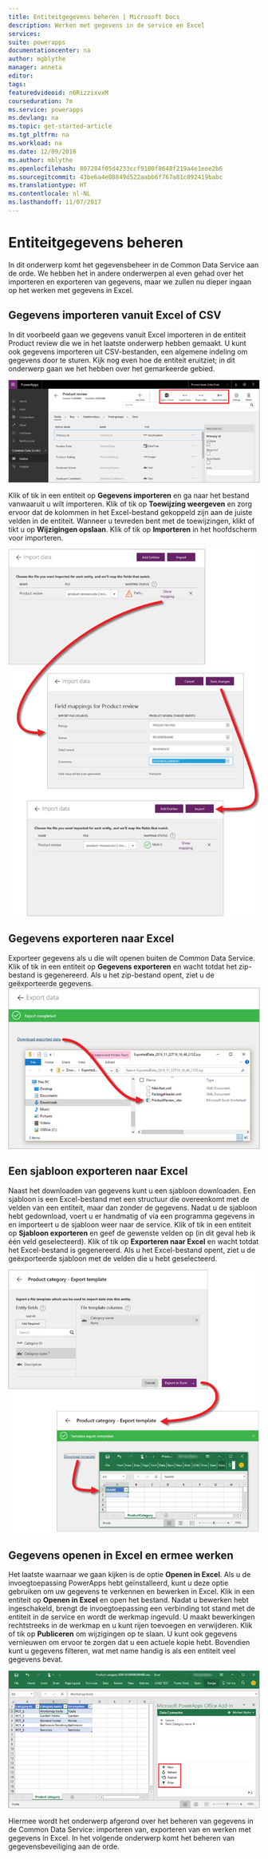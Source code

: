 ```yaml
---
title: Entiteitgegevens beheren | Microsoft Docs
description: Werken met gegevens in de service en Excel
services: 
suite: powerapps
documentationcenter: na
author: mgblythe
manager: anneta
editor: 
tags: 
featuredvideoid: n6RizzixvxM
courseduration: 7m
ms.service: powerapps
ms.devlang: na
ms.topic: get-started-article
ms.tgt_pltfrm: na
ms.workload: na
ms.date: 12/09/2016
ms.author: mblythe
ms.openlocfilehash: 807284f05d4233ccf9180f8648f219a4e1eee2b6
ms.sourcegitcommit: 43be6a4e08849d522aabb6f767a81c092419babc
ms.translationtype: HT
ms.contentlocale: nl-NL
ms.lasthandoff: 11/07/2017
---
```

# <a name="manage-entity-data"></a>Entiteitgegevens beheren
In dit onderwerp komt het gegevensbeheer in de Common Data Service aan de orde. We hebben het in andere onderwerpen al even gehad over het importeren en exporteren van gegevens, maar we zullen nu dieper ingaan op het werken met gegevens in Excel.

## <a name="import-data-from-excel-or-csv"></a>Gegevens importeren vanuit Excel of CSV
In dit voorbeeld gaan we gegevens vanuit Excel importeren in de entiteit Product review die we in het laatste onderwerp hebben gemaakt. U kunt ook gegevens importeren uit CSV-bestanden, een algemene indeling om gegevens door te sturen. Kijk nog even hoe de entiteit eruitziet; in dit onderwerp gaan we het hebben over het gemarkeerde gebied.

![Entiteit Product review](./media/learning-common-data-service-manage/product-review-entity.png)

Klik of tik in een entiteit op **Gegevens importeren** en ga naar het bestand vanwaaruit u wilt importeren. Klik of tik op **Toewijzing weergeven** en zorg ervoor dat de kolommen in het Excel-bestand gekoppeld zijn aan de juiste velden in de entiteit. Wanneer u tevreden bent met de toewijzingen, klikt of tikt u op **Wijzigingen opslaan**. Klik of tik op **Importeren** in het hoofdscherm voor importeren.

![Gegevens importeren uit Excel](./media/learning-common-data-service-manage/import-data.png)

## <a name="export-data-to-excel"></a>Gegevens exporteren naar Excel
Exporteer gegevens als u die wilt openen buiten de Common Data Service. Klik of tik in een entiteit op **Gegevens exporteren** en wacht totdat het zip-bestand is gegenereerd. Als u het zip-bestand opent, ziet u de geëxporteerde gegevens. 
![Gegevens exporteren naar Excel](./media/learning-common-data-service-manage/export-data.png)

## <a name="export-a-template-to-excel"></a>Een sjabloon exporteren naar Excel
Naast het downloaden van gegevens kunt u een sjabloon downloaden. Een sjabloon is een Excel-bestand met een structuur die overeenkomt met de velden van een entiteit, maar dan zonder de gegevens. Nadat u de sjabloon hebt gedownload, voert u er handmatig of via een programma gegevens in en importeert u de sjabloon weer naar de service. Klik of tik in een entiteit op **Sjabloon exporteren** en geef de gewenste velden op (in dit geval heb ik één veld geselecteerd). Klik of tik op **Exporteren naar Excel** en wacht totdat het Excel-bestand is gegenereerd. Als u het Excel-bestand opent, ziet u de geëxporteerde sjabloon met de velden die u hebt geselecteerd.

![Een sjabloon exporteren naar Excel](./media/learning-common-data-service-manage/export-template.png)

## <a name="open-and-work-with-data-in-excel"></a>Gegevens openen in Excel en ermee werken
Het laatste waarnaar we gaan kijken is de optie **Openen in Excel**. Als u de invoegtoepassing PowerApps hebt geïnstalleerd, kunt u deze optie gebruiken om uw gegevens te verkennen en bewerken in Excel. Klik in een entiteit op **Openen in Excel** en open het bestand. Nadat u bewerken hebt ingeschakeld, brengt de invoegtoepassing een verbinding tot stand met de entiteit in de service en wordt de werkmap ingevuld. U maakt bewerkingen rechtstreeks in de werkmap en u kunt rijen toevoegen en verwijderen. Klik of tik op **Publiceren** om wijzigingen op te slaan. U kunt ook gegevens vernieuwen om ervoor te zorgen dat u een actuele kopie hebt. Bovendien kunt u gegevens filteren, wat met name handig is als een entiteit veel gegevens bevat.

![Openen in Excel](./media/learning-common-data-service-manage/open-excel.png)

Hiermee wordt het onderwerp afgerond over het beheren van gegevens in de Common Data Service: importeren van, exporteren van en werken met gegevens in Excel. In het volgende onderwerp komt het beheren van gegevensbeveiliging aan de orde.

